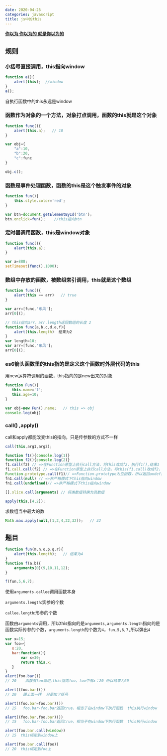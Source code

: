 ```yaml
---
date: 2020-04-25
categories: javascript
title: js中的this
---
```


<u>**你以为 你以为的  就是你以为的**</u>



## 规则

### 小括号直接调用，this指向window

```js
function a(){
    alert(this);  //window
}
a();  
```

自执行函数中的this永远是window



### 函数作为对象的一个方法，对象打点调用，函数的this就是这个对象

```js
function func(){
    alert(this.a);   // 10
}

var obj={
    "a":10,
    "b":20,
    "c":func
}

obj.c();
```



### 函数是事件处理函数，函数的this是这个触发事件的对象

```js
function fun(){
    this.style.color='red';
}

var btn=document.getElementById('btn');
btn.onclick=fun();    //this指向btn
```



### 定时器调用函数，this是window对象

```js
function func(){
    alert(this.a); 
}

var a=888;
setTimeout(func(),1000);
```



### 数组中存放的函数，被数组索引调用，this就是这个数组

```js
function func(){
    alert(this == arr)   // true
}

var arr=[func,'东风'];
arr[0]();
```



```js
// this指向arr，arr.length返回数组的长度 2
function func(a,b,c,d,e,f){
    alert(this.length)  结果为2
}
var length=10;
var arr=[func,'东风'];
arr[0]();
```



### es6箭头函数里的this指的是定义这个函数时外层代码的this



用new运算符调用的函数，this指向的是new出来的对象

```js
function Fun(){
   this.name='l';
   this.age=10;
}

var obj=new Fun().name;   // this => obj
console.log(obj)
```





### call() ,apply()

call和apply都能改变this的指向，只是传参数的方式不一样

```js
call(this,arg1,arg2);

function f1(){console.log(1)}
function f2(){console.log(2)}
f1.call(f2) // =>在Function原型上执行call方法，将this改成f2，执行f1(),结果1
f1.call.call(f2) // =>在Function原型上执行call方法，将this(f1.call)改成f2，执行f2.call(f2),结果2
Function.prototype.call(f1)// =>Function.prototype为空函数，所以返回undefined
fn1.call(null) // =>非严格模式下this指向window
fn1.call(undefined)// =>非严格模式下this指向window

[].slice.call(arguments) // 将类数组转换为真数组

apply(this,[4,2]);
```



求数组当中最大的数

```js
Math.max.apply(null,[1,2,4,22,32]);   // 32
```



## 题目

```js
function fun(m,n,o,p,q,r){
	alert(this.length);   // 结果为4
}
function f(a,b){
	arguments[0](9,10,11,12);
}

f(fun,5,6,7);
```

使用`arguments.callee`调用函数本身

`arguments.length`:实参的个数

`callee.length`:形参的个数

函数由`arguments`调用，所以this指向的是`arguments,arguments.length`指向的是函数实际传参的个数，`arguments.length`的个数为`4`，`fun,5,6,7,`所以弹出`4`



 ```js
var x=15;
var foo={
    x:20,
    bar:function(){
        var x=30;
        return this.x;
    }
}
alert(foo.bar())  
// 20    函数有foo调用,this指向foo，foo中有x：20 所以结果为20

alert((foo.bar)())  
// 20	跟上面一样  只是加了括号

alert((foo.bar=foo.bar)())  
// 15   foo.bar-foo.bar返回true，相当于在window下执行函数  this执行window

alert((foo.bar,foo.bar)())  
// 15   foo.bar-foo.bar返回true，相当于在window下执行函数  this执行window

alert(foo.bar.call(window))  
// 15  this绑定到window上

alert(foo.bar.call(foo))   
// 20  this绑定到foo上
 ```

